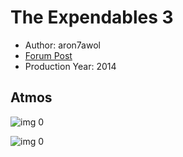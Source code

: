 # The Expendables 3

* Author: aron7awol
* [Forum Post](https://www.avsforum.com/threads/bass-eq-for-filtered-movies.2995212/post-58247152)
* Production Year: 2014

## Atmos

![img 0](https://i.imgur.com/K3lUOwL.jpg)

![img 0](https://i.imgur.com/JPGnnNZ.png)

